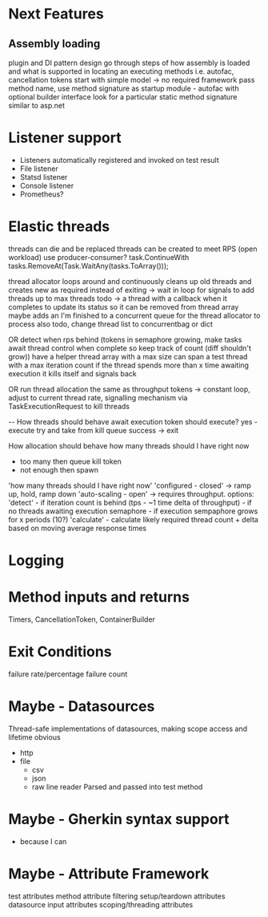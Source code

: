 # Next Features

## Assembly loading
plugin and DI pattern design 
go through steps of how assembly is loaded and what is supported in locating an executing methods
i.e. autofac, cancellation tokens
start with simple model -> no required framework
pass method name, use method signature as startup module
    - autofac with optional builder interface
    look for a particular static method signature similar to asp.net

# Listener support
 - Listeners automatically registered and invoked on test result
 - File listener
 - Statsd listener
 - Console listener
 - Prometheus?

# Elastic threads
threads can die and be replaced
threads can be created to meet RPS (open workload)
use producer-consumer?
task.ContinueWith
tasks.RemoveAt(Task.WaitAny(tasks.ToArray()));

thread allocator loops around and continuously cleans up old threads and creates new as required
instead of exiting -> wait in loop for signals to add threads up to max threads
todo -> a thread with a callback when it completes to update its status so it can be removed from thread array
maybe adds an I'm finished to a concurrent queue for the thread allocator to process
also todo, change thread list to concurrentbag or dict

OR
 detect when rps behind (tokens in semaphore growing, make tasks await thread control when complete so keep track of count (diff shouldn't grow))
 have a helper thread array with a max size
can span a test thread with a max iteration count
if the thread spends more than x time awaiting execution it kills itself and signals back

OR
 run thread allocation the same as throughput tokens ->
 constant loop, adjust to current thread rate, signalling mechanism via TaskExecutionRequest to kill threads

--
How threads should behave
await execution token 
should execute?
  yes - execute
  try and take from kill queue
   success -> exit

How allocation should behave
how many threads should I have right now
 - too many then queue kill token
 - not enough then spawn

'how many threads should I have right now'
  'configured - closed' -> ramp up, hold, ramp down
  'auto-scaling - open' -> requires throughput. options:
    'detect'
    - if iteration count is behind (tps - ~1 time delta of throughput)
    - if no threads awaiting execution semaphore
    - if execution sempaphore grows for x periods (10?)
    'calculate'
    - calculate likely required thread count + delta based on moving average response times

# Logging

# Method inputs and returns
Timers, CancellationToken, ContainerBuilder

# Exit Conditions
failure rate/percentage
failure count

# Maybe - Datasources
Thread-safe implementations of datasources, making scope access and lifetime obvious
 - http
 - file
   - csv
   - json
   - raw line reader
Parsed and passed into test method

# Maybe - Gherkin syntax support
 - because I can

# Maybe - Attribute Framework
test attributes
method attribute filtering
setup/teardown attributes
datasource input attributes
scoping/threading attributes
